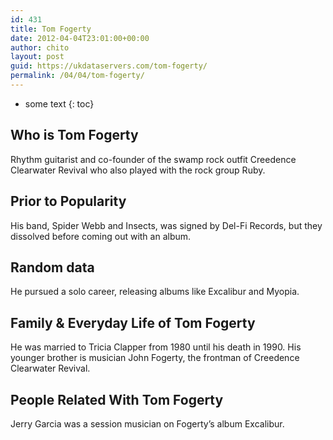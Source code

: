 ```yaml
---
id: 431
title: Tom Fogerty
date: 2012-04-04T23:01:00+00:00
author: chito
layout: post
guid: https://ukdataservers.com/tom-fogerty/
permalink: /04/04/tom-fogerty/
---
```


* some text
{: toc}


## Who is  Tom Fogerty
                  
                  
                  
Rhythm guitarist and co-founder of the swamp rock outfit Creedence Clearwater Revival who also played with the rock group Ruby.
                  
                
                
                
## Prior to Popularity 
                  
                  
                  
His band, Spider Webb and Insects, was signed by Del-Fi Records, but they dissolved before coming out with an album.
                  
                
                
                
## Random data 
                  
                  
                  
He pursued a solo career, releasing albums like Excalibur and Myopia.
                  
                
                
                
## Family & Everyday Life of Tom Fogerty
                  
                  
                  
He was married to Tricia Clapper from 1980 until his death in 1990. His younger brother is musician John Fogerty, the frontman of Creedence Clearwater Revival.
                  
                
                
                
## People Related With  Tom Fogerty
                  
                  
                  
Jerry Garcia was a session musician on Fogerty&#8217;s album Excalibur.
                  
                
              
            
          
          
          
    
    
  
